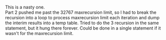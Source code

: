 This is a nasty one.<BR>
Part 2 pushed me past the 32767 maxrecursion limit, so I had to break the recursion into a loop to process maxrecursion limit each iteration and dump the interim results into a temp table.
Tried to do the 3 recursion in the same statement, but it hung there forever.
Could be done in a single statement if it wasn't for the maxrecursion limit.
